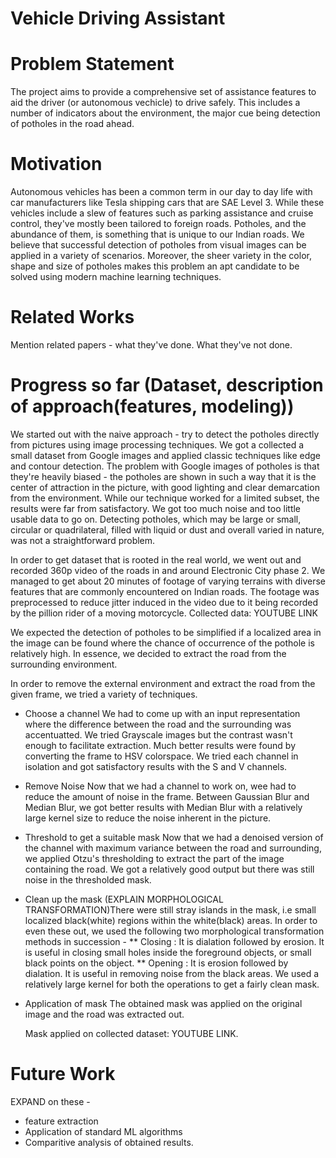 # Vehicle Driving Assistant

# Problem Statement
The project aims to provide a comprehensive set of assistance features to aid the driver (or autonomous vechicle) to drive safely. This includes a number of indicators 
about the environment, the major cue being detection of potholes in the road ahead.

# Motivation
Autonomous vehicles has been a common term in our day to day life with car manufacturers like Tesla shipping cars that are SAE Level 3. While these vehicles include
a slew of features such as parking assistance and cruise control, they've mostly been tailored to foreign roads. Potholes, and the abundance of them, is something that is
unique to our Indian roads. We believe that successful detection of potholes from visual images can be applied in a variety of scenarios.
Moreover, the sheer variety in the color, shape and size of potholes makes this problem an apt candidate to be solved using modern machine learning techniques. 

# Related Works
Mention related papers - what they've done. What they've not done.


# Progress so far (Dataset, description of approach(features, modeling))

We started out with the naive approach - try to detect the potholes directly from pictures using image processing techniques. We got a collected a small dataset from Google
images and applied classic techniques like edge and contour detection. The problem with Google images of potholes is that they're heavily biased - the potholes are 
shown in such a way that it is the center of attraction in the picture, with good lighting and clear demarcation from the environment. While our technique worked for a 
limited subset, the results were far from satisfactory. We got too much noise and too little usable data to go on. Detecting potholes, which may be large or small, 
circular or quadrilateral, filled with liquid or dust and overall varied in nature, was not a straightforward problem.

In order to get dataset that is rooted in the real world, we went out and recorded 360p video of the roads in and around Electronic City phase 2. We managed to get about 20
minutes of footage of varying terrains with diverse features that are commonly encountered on Indian roads. The footage was preprocessed to reduce jitter induced in the
video due to it being recorded by the pillion rider of a moving motorcycle. 
Collected data: YOUTUBE LINK

We expected the detection of potholes to be simplified if a localized area in the image can be found where the chance of occurrence of the pothole is relatively high. In
essence, we decided to extract the road from the surrounding environment.

In order to remove the external environment and extract the road from the given frame, we tried a variety of techniques. 

* Choose a channel
    We had to come up with an input representation where the difference between the road and the surrounding was accentuatted. We tried Grayscale images but the contrast
    wasn't enough to facilitate extraction. Much better results were found by converting the frame to HSV colorspace. We tried each channel in isolation and got satisfactory results with the S and V channels. 
* Remove Noise
    Now that we had a channel to work on, wee had to reduce the amount of noise in the frame. Between Gaussian Blur and Median Blur, we got better results with Median Blur 
    with a relatively large kernel size to reduce the noise inherent in the picture. 
* Threshold to get a suitable mask
    Now that we had a denoised version of the channel with maximum variance between the road and surrounding, we applied Otzu's thresholding to extract the part of the image
    containing the road. We got a relatively good output but there was still noise in the thresholded mask.
* Clean up the mask
    (EXPLAIN MORPHOLOGICAL TRANSFORMATION)There were still stray islands in the mask, i.e small localized black(white) regions within the white(black) areas. In order to even these out, we used the following two
    morphological transformation methods in succession -
    ** Closing : It is dialation followed by erosion. It is useful in closing small holes inside the foreground objects, or small black points on the object.
    ** Opening : It is erosion followed by dialation. It is useful in removing noise from the black areas.
    We used a relatively large kernel for both the operations to get a fairly clean mask.
* Application of mask
    The obtained mask was applied on the original image and the road was extracted out. 

    Mask applied on collected dataset: YOUTUBE LINK.

# Future Work
EXPAND on these  - 
* feature extraction
* Application of standard ML algorithms
* Comparitive analysis of obtained results.
